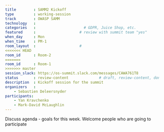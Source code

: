 ```yaml
---
title        : SAMM2 Kickoff
type         : working-session
track        : OWASP SAMM
technology   :
categories   :                      # GDPR, Juice Shop, etc.
featured     :                    # review with summit team "yes"
when_day     : Mon
when_time    : PM-1
room_layout  :                    #
<<<<<<< HEAD
room_id      : Room-2
=======
room_id      : Room-1
>>>>>>> master
session_slack: https://os-summit.slack.com/messages/CAWA761T8
status       : review-content              # draft, review-content, done
description  : Kickoff session for the summit
organizers   :
    - Sebastien Deleersnyder
participants:
    - Yan Kravchenko
    - Mark-David McLaughlin
---
```


Discuss agenda - goals for this week. Welcome people who are going to participate
